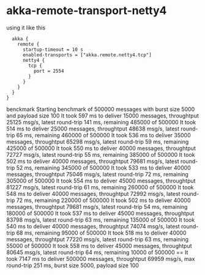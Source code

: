 akka-remote-transport-netty4
============================

using it like this
```
  akka {
    remote {
      startup-timeout = 10 s
      enabled-transports = ["akka.remote.netty4.tcp"]
      netty4 {
        tcp {
          port = 2554
        }
      }
    }
  }
}
```

benckmark
Starting benchmark of 500000 messages with burst size 5000 and payload size 100
It took 597 ms to deliver 15000 messages, throughtput 25125 msg/s, latest round-trip 141 ms, remaining 485000 of 500000
It took 514 ms to deliver 25000 messages, throughtput 48638 msg/s, latest round-trip 65 ms, remaining 460000 of 500000
It took 536 ms to deliver 35000 messages, throughtput 65298 msg/s, latest round-trip 59 ms, remaining 425000 of 500000
It took 550 ms to deliver 40000 messages, throughtput 72727 msg/s, latest round-trip 55 ms, remaining 385000 of 500000
It took 502 ms to deliver 40000 messages, throughtput 79681 msg/s, latest round-trip 52 ms, remaining 345000 of 500000
It took 533 ms to deliver 40000 messages, throughtput 75046 msg/s, latest round-trip 72 ms, remaining 305000 of 500000
It took 554 ms to deliver 45000 messages, throughtput 81227 msg/s, latest round-trip 61 ms, remaining 260000 of 500000
It took 548 ms to deliver 40000 messages, throughtput 72992 msg/s, latest round-trip 72 ms, remaining 220000 of 500000
It took 502 ms to deliver 40000 messages, throughtput 79681 msg/s, latest round-trip 54 ms, remaining 180000 of 500000
It took 537 ms to deliver 45000 messages, throughtput 83798 msg/s, latest round-trip 63 ms, remaining 135000 of 500000
It took 540 ms to deliver 40000 messages, throughtput 74074 msg/s, latest round-trip 68 ms, remaining 95000 of 500000
It took 518 ms to deliver 40000 messages, throughtput 77220 msg/s, latest round-trip 63 ms, remaining 55000 of 500000
It took 558 ms to deliver 45000 messages, throughtput 80645 msg/s, latest round-trip 64 ms, remaining 10000 of 500000
== It took 7147 ms to deliver 500000 messages, throughtput 69959 msg/s, max round-trip 251 ms, burst size 5000, payload size 100

